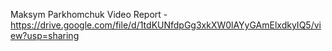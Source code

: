 Maksym Parkhomchuk Video Report - https://drive.google.com/file/d/1tdKUNfdpGg3xkXW0lAYyGAmElxdkyIQ5/view?usp=sharing
